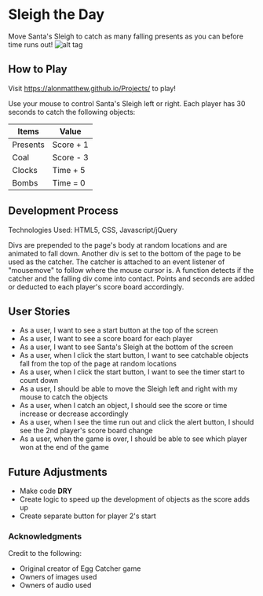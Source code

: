 # Sleigh the Day
Move Santa's Sleigh to catch as many falling presents as you can before time runs out!
![alt tag](http://i.imgur.com/NEeNuDz.jpg)

## How to Play
Visit https://alonmatthew.github.io/Projects/ to play!

Use your mouse to control Santa's Sleigh left or right.
Each player has 30 seconds to catch the following objects:

|Items   |Value    |
|--------|---------|
|Presents|Score + 1|
|Coal    |Score - 3|
|Clocks  |Time + 5 |
|Bombs   |Time = 0 |

## Development Process
Technologies Used: HTML5, CSS, Javascript/jQuery

Divs are prepended to the page's body at random locations and are animated to fall down.
Another div is set to the bottom of the page to be used as the catcher.
The catcher is attached to an event listener of "mousemove" to follow where the mouse cursor is.
A function detects if the catcher and the falling div come into contact.
Points and seconds are added or deducted to each player's score board accordingly.

## User Stories
* As a user, I want to see a start button at the top of the screen
* As a user, I want to see a score board for each player
* As a user, I want to see Santa's Sleigh at the bottom of the screen
* As a user, when I click the start button, I want to see catchable objects fall from the top of the page at random locations
* As a user, when I click the start button, I want to see the timer start to count down
* As a user, I should be able to move the Sleigh left and right with my mouse to catch the objects
* As a user, when I catch an object, I should see the score or time increase or decrease accordingly
* As a user, when I see the time run out and click the alert button, I should see the 2nd player's score board change
* As a user, when the game is over, I should be able to see which player won at the end of the game

## Future Adjustments
* Make code **DRY**
* Create logic to speed up the development of objects as the score adds up
* Create separate button for player 2's start

### Acknowledgments
Credit to the following:
* Original creator of Egg Catcher game
* Owners of images used
* Owners of audio used
